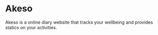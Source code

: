 # Akeso
Akeso is a online diary website that tracks your wellbeing and provides statics on your activities.
